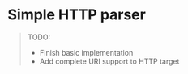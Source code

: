 # Simple HTTP parser

> TODO:
> * Finish basic implementation
> * Add complete URI support to HTTP target
